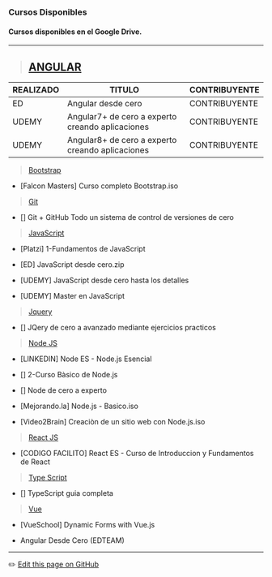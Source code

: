 ### Cursos Disponibles
#### Cursos disponibles en el Google Drive.

---
> ## [ANGULAR]()
| REALIZADO | TITULO | CONTRIBUYENTE |
| -- | -- | -- |
| ED | Angular desde cero | CONTRIBUYENTE |
| UDEMY | Angular7+ de cero a experto creando aplicaciones | CONTRIBUYENTE |
| UDEMY | Angular8+ de cero a experto creando aplicaciones | CONTRIBUYENTE |



> [Bootstrap]()

  + [Falcon Masters] Curso completo Bootstrap.iso

> [Git]()
  
  + [] Git + GitHub Todo un sistema de control de versiones de cero

> [JavaScript]()

  + [Platzi] 1-Fundamentos de JavaScript
  
  + [ED] JavaScript desde cero.zip
  
  + [UDEMY] JavaScript desde cero hasta los detalles
  
  + [UDEMY] Master en JavaScript
  

> [Jquery]()

  + [] JQery de cero a avanzado mediante ejercicios practicos


> [Node JS]()

  + [LINKEDIN] Node ES - Node.js Esencial
  
  + [] 2-Curso Bàsico de Node.js
  
  + [] Node de cero a experto
  
  + [Mejorando.la] Node.js - Basico.iso
  
  + [Video2Brain] Creaciòn de un sitio web con Node.js.iso


> [React JS]()
  
  + [CODIGO FACILITO] React ES - Curso de Introduccion y Fundamentos de React


> [Type Script]()

  + [] TypeScript guia completa

> [Vue]()

  + [VueSchool] Dynamic Forms with Vue.js

+ Angular Desde Cero (EDTEAM)


---
:pencil2: [Edit this page on GitHub](https://github.com/jasp402/BibliotecaJS/edit/master/docs/recursos/cursos.md)
